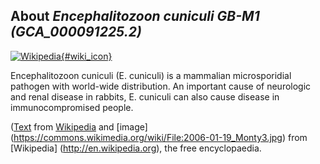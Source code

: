 
About *Encephalitozoon cuniculi GB-M1 (GCA\_000091225.2)* 
--------------------------------------------------------------

[![Wikipedia](/img/wikipedia_logo_v2_en.png){#wiki_icon}](http://en.wikipedia.org/wiki/Encephalitozoon_cuniculi)

Encephalitozoon cuniculi (E. cuniculi) is a mammalian microsporidial pathogen
with world-wide distribution. An important cause of neurologic and renal disease
in rabbits, E. cuniculi can also cause disease in immunocompromised people.

([Text](http://en.wikipedia.org/wiki/Encephalitozoon_cuniculi) from [Wikipedia](http://en.wikipedia.org/) 
and [image] (https://commons.wikimedia.org/wiki/File:2006-01-19_Monty3.jpg) from [Wikipedia] (http://en.wikipedia.org), the free encyclopaedia.
